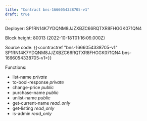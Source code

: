 ```yaml
---
title: "Contract bns-1666054338705-v1"
draft: true
---
```

Deployer: SP1RN14K7YDQNM8JJZXBZC66RQTXR8FHGGK071QN4


 



Block height: 80013 (2022-10-18T01:16:09.000Z)

Source code: {{<contractref "bns-1666054338705-v1" SP1RN14K7YDQNM8JJZXBZC66RQTXR8FHGGK071QN4 bns-1666054338705-v1>}}

Functions:

* list-name _private_
* to-bool-response _private_
* change-price _public_
* purchase-name _public_
* unlist-name _public_
* get-current-name _read_only_
* get-listing _read_only_
* is-admin _read_only_
